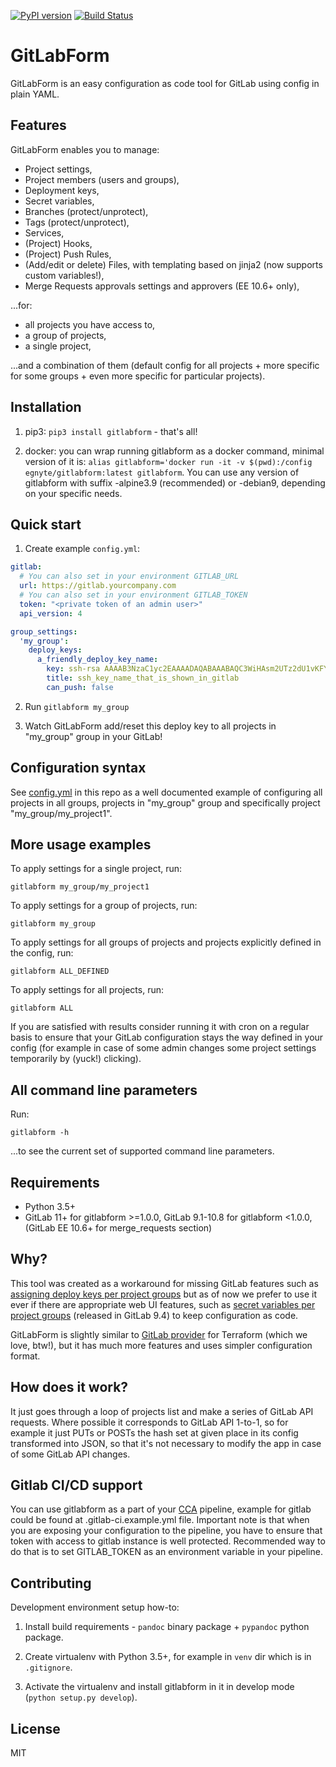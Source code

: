 [![PyPI version](https://badge.fury.io/py/gitlabform.svg)](https://badge.fury.io/py/gitlabform)
[![Build Status](https://travis-ci.org/egnyte/gitlabform.svg?branch=master)](https://travis-ci.org/egnyte/gitlabform)

# GitLabForm

GitLabForm is an easy configuration as code tool for GitLab using config in plain YAML.

## Features

GitLabForm enables you to manage:

* Project settings,
* Project members (users and groups),
* Deployment keys,
* Secret variables,
* Branches (protect/unprotect),
* Tags (protect/unprotect),
* Services,
* (Project) Hooks,
* (Project) Push Rules,
* (Add/edit or delete) Files, with templating based on jinja2 (now supports custom variables!),
* Merge Requests approvals settings and approvers (EE 10.6+ only),

...for:

* all projects you have access to,
* a group of projects,
* a single project,

...and a combination of them (default config for all projects + more specific for some groups + even more specific for particular projects).

## Installation

1. pip3: `pip3 install gitlabform` - that's all!

2. docker: you can wrap running gitlabform as a docker command, minimal version of it is: `alias gitlabform='docker run -it -v $(pwd):/config egnyte/gitlabform:latest gitlabform`. You can use any version of gitlabform with suffix -alpine3.9 (recommended) or -debian9, depending on your specific needs.

## Quick start

1. Create example `config.yml`:

```yaml
gitlab:
  # You can also set in your environment GITLAB_URL
  url: https://gitlab.yourcompany.com
  # You can also set in your environment GITLAB_TOKEN
  token: "<private token of an admin user>"
  api_version: 4

group_settings:
  'my_group':
    deploy_keys:
      a_friendly_deploy_key_name:
        key: ssh-rsa AAAAB3NzaC1yc2EAAAADAQABAAABAQC3WiHAsm2UTz2dU1vKFYUGfHI1p5fIv84BbtV/9jAKvZhVHDqMa07PgVtkttjvDC8bA1kezhOBKcO0KNzVoDp0ENq7WLxFyLFMQ9USf8LmOY70uV/l8Gpcn1ZT7zRBdEzUUgF/PjZukqVtuHqf9TCO8Ekvjag9XRfVNadKs25rbL60oqpIpEUqAbmQ4j6GFcfBBBPuVlKfidI6O039dAnDUsmeafwCOhEvQmF+N5Diauw3Mk+9TMKNlOWM+pO2DKxX9LLLWGVA9Dqr6dWY0eHjWKUmk2B1h1HYW+aUyoWX2TGsVX9DlNY7CKiQGsL5MRH9IXKMQ8cfMweKoEcwSSXJ
        title: ssh_key_name_that_is_shown_in_gitlab
        can_push: false
```

2. Run `gitlabform my_group`

3. Watch GitLabForm add/reset this deploy key to all projects in "my_group" group in your GitLab!

## Configuration syntax

See [config.yml](https://github.com/egnyte/gitlabform/blob/master/config.yml) in this repo as a well documented example of configuring all projects in all groups,
projects in "my_group" group and specifically project "my_group/my_project1".

## More usage examples

To apply settings for a single project, run:

```gitlabform my_group/my_project1```

To apply settings for a group of projects, run:

```gitlabform my_group```

To apply settings for all groups of projects and projects explicitly defined in the config, run:

```gitlabform ALL_DEFINED```

To apply settings for all projects, run:

```gitlabform ALL```

If you are satisfied with results consider running it with cron on a regular basis to ensure that your
GitLab configuration stays the way defined in your config (for example in case of some admin changes
some project settings temporarily by (yuck!) clicking).

## All command line parameters

Run:

```gitlabform -h```

...to see the current set of supported command line parameters.

## Requirements

* Python 3.5+
* GitLab 11+ for gitlabform >=1.0.0, GitLab 9.1-10.8 for gitlabform <1.0.0, (GitLab EE 10.6+ for merge_requests section)

## Why?

This tool was created as a workaround for missing GitLab features such as [assigning deploy keys per project groups](https://gitlab.com/gitlab-org/gitlab-ce/issues/3890)
but as of now we prefer to use it ever if there are appropriate web UI features, such as [secret variables per project groups](https://gitlab.com/gitlab-org/gitlab-ce/issues/12729)
(released in GitLab 9.4) to keep configuration as code.

GitLabForm is slightly similar to [GitLab provider](https://www.terraform.io/docs/providers/gitlab/index.html) for Terraform (which we love, btw!),
but it has much more features and uses simpler configuration format.

## How does it work?

It just goes through a loop of projects list and make a series of GitLab API requests. Where possible it corresponds to
GitLab API 1-to-1, so for example it just PUTs or POSTs the hash set at given place in its config transformed into JSON,
so that it's not necessary to modify the app in case of some GitLab API changes.

## Gitlab CI/CD support

You can use gitlabform as a part of your [CCA](https://en.wikipedia.org/wiki/Continuous_configuration_automation) pipeline, example for gitlab could be found at .gitlab-ci.example.yml file. Important note is that when you are exposing your configuration to the pipeline, you have to ensure that token with access to gitlab instance is well protected. Recommended way to do that is to set GITLAB_TOKEN as an environment variable in your pipeline.

## Contributing

Development environment setup how-to:

1. Install build requirements - `pandoc` binary package + `pypandoc` python package.

2. Create virtualenv with Python 3.5+, for example in `venv` dir which is in `.gitignore`.

3. Activate the virtualenv and install gitlabform in it in develop mode (`python setup.py develop`).

## License

MIT

